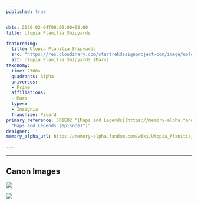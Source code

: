 ```yaml
---
published: true


date: 2020-02-04T08:00:00+00:00
title: Utopia Planitia Shipyards

featuredImg:
  title: Utopia Planitia Shipyards
  src: "https://res.cloudinary.com/startrekdesignproject-com/image/upload/v1580838583/UtopiaPlanitiaShipyards.png"
  alt: Utopia Planitia Shipyards (Mars)
taxonomy:
  time: 2300s
  quadrants: Alpha
  universes:
  - Prime
  affiliations:
  - Mars
  types:
  - Insignia
  franchise: Picard
primary_reference: S01E02 "[Maps and Legends](https://memory-alpha.fandom.com/wiki/Maps_and_Legends_(episode)
  "Maps and Legends (episode)")"
designer: ''
memory_alpha_url: https://memory-alpha.fandom.com/wiki/Utopia_Planitia_Fleet_Yards

---
```

___
## Canon Images

![](https://res.cloudinary.com/startrekdesignproject-com/image/upload/v1580838583/UtopiaPlanitia1.jpg)

![](https://res.cloudinary.com/startrekdesignproject-com/image/upload/v1580838583/UtopiaPlanitia2.jpg)